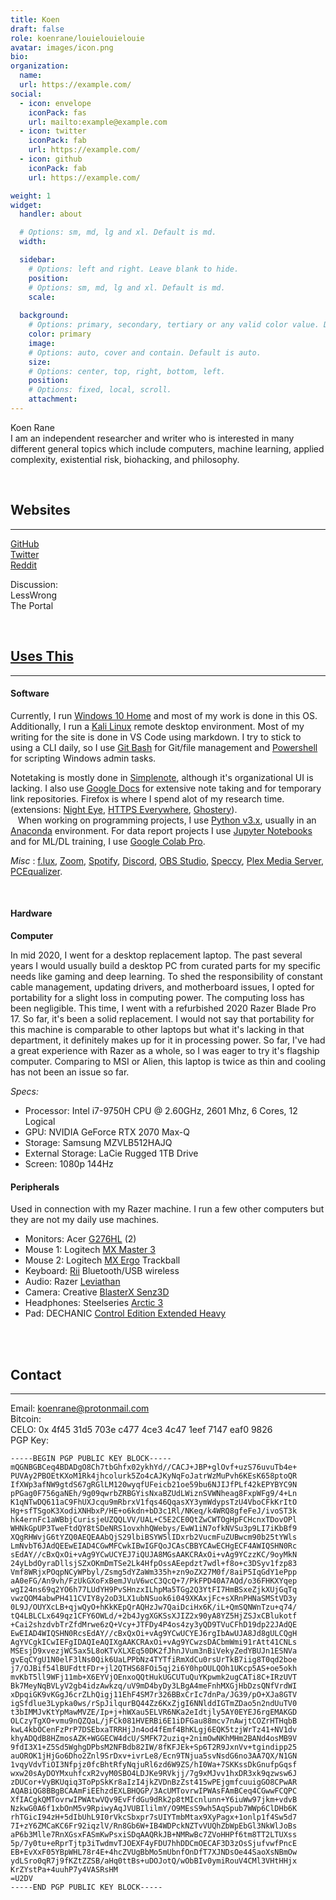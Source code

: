 ```yaml
---
title: Koen
draft: false
role: koenrane/louielouielouie
avatar: images/icon.png
bio: 
organization:
  name: 
  url: https://example.com/
social:
  - icon: envelope
    iconPack: fas
    url: mailto:example@example.com
  - icon: twitter
    iconPack: fab
    url: https://example.com/
  - icon: github
    iconPack: fab
    url: https://example.com/

weight: 1
widget:
  handler: about

  # Options: sm, md, lg and xl. Default is md.
  width:

  sidebar:
    # Options: left and right. Leave blank to hide.
    position:
    # Options: sm, md, lg and xl. Default is md.
    scale:
  
  background:
    # Options: primary, secondary, tertiary or any valid color value. Default is primary.
    color: primary
    image:
    # Options: auto, cover and contain. Default is auto.
    size:
    # Options: center, top, right, bottom, left.
    position:
    # Options: fixed, local, scroll.
    attachment: 
---
```


Koen Rane  
I am an independent researcher and writer who is interested in many different general topics which include computers, machine learning, applied complexity, existential risk, biohacking, and philosophy.

<br/>

## Websites
---
[GitHub](https://github.com/koenrane)  
[Twitter](https://twitter.com/KoenRane)  
[Reddit](https://www.reddit.com/user/koenrane) 

Discussion:  
LessWrong  
The Portal  



<br/>

## [Uses This](https://usesthis.com/) ##
---

#### Software

Currently, I run [Windows 10 Home](https://www.microsoft.com/en-us/p/windows-10-home/d76qx4bznwk4?activetab=pivot%3aoverviewtab) and most of my work is done in this OS. Additionally, I run a [Kali Linux](https://www.kali.org/) remote desktop environment. Most of my writing for the site is done in VS Code using markdown. I try to stick to using a CLI daily, so I use [Git Bash](https://git-scm.com/downloads/guis) for Git/file management and [Powershell](https://docs.microsoft.com/en-us/powershell/scripting/overview?view=powershell-7.1) for scripting Windows admin tasks. 

Notetaking is mostly done in [Simplenote](https://simplenote.com/), although it's organizational UI is lacking. I also use [Google Docs](https://www.google.com/docs/about/) for extensive note taking and for temporary link repositories. Firefox is where I spend alot of my research time. (extensions: [Night Eye](https://nighteye.app/), [HTTPS Everywhere](https://www.eff.org/https-everywhere), [Ghostery](https://www.ghostery.com/)).  
&nbsp;&nbsp; When working on programming projects, I use [Python v3.x](https://www.python.org/downloads/windows/), usually in an [Anaconda](https://docs.conda.io/projects/conda/en/latest/) environment. For data report projects I use [Jupyter Notebooks](https://jupyter.org/) and for ML/DL training, I use [Google Colab Pro](https://colab.research.google.com/signup). 


*Misc* : [f.lux](https://justgetflux.com/), [Zoom](https://zoom.us/), [Spotify](https://www.spotify.com/us/), [Discord](https://discord.com/), [OBS Studio](https://obsproject.com/download), [Speccy](https://www.ccleaner.com/speccy/download), [Plex Media Server](https://www.plex.tv/media-server-downloads/), [PCEqualizer](https://sourceforge.net/projects/pc-equalizer/).

<br/>

#### Hardware

**Computer**

In mid 2020, I went for a desktop replacement laptop. The past several years I would usually build a desktop PC from curated parts for my specific needs like gaming and deep learning. To shed the responsibility of constant cable management, updating drivers, and motherboard issues, I opted for portability for a slight loss in computing power. The computing loss has been negligible. This time, I went with a refurbished 2020 Razer Blade Pro 17. So far, it's been a solid replacement. I would not say that portability for this machine is comparable to other laptops but what it's lacking in that department, it definitely makes up for it in processing power. So far, I've had a great experience with Razer as a whole, so I was eager to try it's flagship computer. Comparing to MSI or Alien, this laptop is twice as thin and cooling has not been an issue so far.  

*Specs:*
- Processor: Intel i7-9750H CPU @ 2.60GHz, 2601 Mhz, 6 Cores, 12 Logical 
- GPU: NVIDIA GeForce RTX 2070 Max-Q
- Storage: Samsung MZVLB512HAJQ
- External Storage: LaCie Rugged 1TB Drive
- Screen: 1080p 144Hz


 

#### Peripherals  
Used in connection with my Razer machine. I run a few other computers but they are not my daily use machines.

- Monitors: Acer [G276HL](https://www.amazon.com/Acer-G276HL-Kbix-Frame-Monitor/dp/B0742D9CDX) (2)
- Mouse 1: Logitech [MX Master 3](https://www.logitech.com/en-us/products/mice/mx-master-3-mac-wireless-mouse.910-005693.html?crid=7)
- Mouse 2: Logitech [MX Ergo](https://www.logitech.com/en-us/products/mice/mx-ergo-wireless-trackball-mouse.html?crid=7) Trackball
- Keyboard: [Rii](https://www.amazon.com/Rii-Ultra-slim-Wireless-Multimedia-Raspberry/dp/B07BF3LFN3/ref=sr_1_23?dchild=1&keywords=Rii&qid=1614779323&s=electronics&sr=1-23) Bluetooth/USB wireless
- Audio: Razer [Leviathan](https://www.razer.com/gaming-speakers/razer-leviathan/RZ05-01260100-R3U1)
- Camera: Creative [BlasterX Senz3D](https://support.creative.com/Products/ProductDetails.aspx?catID=1170&CatName=Peripherals&subCatID=1171&subCatName=Web+Cameras&prodID=22791&prodName=BlasterX+Senz3D)
- Headphones: Steelseries [Arctic 3](https://steelseries.com/gaming-headsets/arctis-3)
- Pad: DECHANIC [Control Edition Extended Heavy](https://dechanic.com/products/dechanic-control-edition-mouse-pad-extended-heavy?variant=10125787717)

<br/>
<br/>

## Contact ## 
---
Email: koenrane@protonmail.com  
Bitcoin:  
CELO: 0x 4f45 31d5 703e c477 4ce3 4c47 1eef 7147 eaf0 9826  
PGP Key: 
``` 
-----BEGIN PGP PUBLIC KEY BLOCK-----  
mQGNBGBCeq4BDADgO8Ch7tbGhfx02ykhYd//CACJ+JBP+glOvf+uzS76uvuTb4e+
PUVAy2PBOEtKXoM1Rk4jhcolurk5Zo4cAJKyNqFoJatrWzMuPvh6KEsK658ptoQR
IfXWp3afNW9gtdS67gRGlLM120wyqfUFeicb21oe59bu6NJIJfPLf42kEPYBYC9N
pPGag0F756gaNEh/9g09qwrbZRBGYisNxaBZUdLWiznSVWNheag8FxpWFg9/4+Ln
K1qNTwDQ611aC9FhUXJcqu9mRbrxV1fqs46QqasXY3ymWdypsTzU4VboCFkKrItO
Hg+sfTSgoK3XodiXNHbxP/HE+o6kdn+bD3c1Rl/NKeq/k4WRQ8gfeFeJ/ivoST3k
hk4ernFc1aWBbjCurisjeUZQQLVV/UAL+C5E2CE0QtZwCWTOgHpFCHcnxTDovOPl
WHNkGpUP3TweFtdQY8tSDeNRS1ovxhhQWebys/EwW1iN7ofkNVSu3p9LI7iKbBf9
XQgRHWvjG6tYZQ0AEQEAAbQjS29lbiBSYW5lIDxrb2VucmFuZUBwcm90b25tYWls
LmNvbT6JAdQEEwEIAD4CGwMFCwkIBwIGFQoJCAsCBBYCAwECHgECF4AWIQSHN0Rc
sEdAY//cBxQxOi+vAg9YCwUCYEJ7iQUJA8MGsAAKCRAxOi+vAg9YCzzKC/9oyMkN
24yLbdOyraDllsjSZxOKmDmTSe2Lk4HfpOssAEepdzt7wdl+f8o+c3DSyv1fzp83
Vmf8WRjxPOqpNCyWPbyl/Zsmg5dYZaWm335h+zn9oZX27M0f/8aiP5IqGdY1ePpp
aA0eFG/An9vh/FzUkGXoFxBemJVuV6wcC3QcQ+7/PkFPD40A7AQd/o36FHKXYqep
wgI24ns69q2YO6h77LUdYH9PvSHnzxILhpMa5TGg2Q3YtFI7HmBSxeZjkXUjGqTq
vwzQOM4abwPH411CVIY8y2oD3LX1ubNSuok6i049XKAxjFc+sXRnPHNaSMStVD3y
0L9J/OUYXcLB+qjwQyO+hKkKEpQrAQHzJw7QaiDciHx6K/iL+QmSQNWnTzu+q74/
tQ4LBLCLx649qz1CFY6OWLd/+2b4JygXGKSsXJIZ2x90yA8YZ5HjZSJxCBlukotf
+Cai2shzdvbTrZfdMrwe6zQ+Vcy+JTFDy4P4os4zy3yQD9TVuCFhD19dp22JAdQE
EwEIAD4WIQSHN0RcsEdAY//cBxQxOi+vAg9YCwUCYEJ6rgIbAwUJA8Jd8gULCQgH
AgYVCgkICwIEFgIDAQIeAQIXgAAKCRAxOi+vAg9YCwzsDACbmWmi91rAtt41CNLs
MSEsjD9xvezjWC5ax5L8oKTvXLXEq50DK2fJhnJVum3nBiVekyZedYBUJn1ESNVa
gvEqCYgU1N0elF3lNs0Qik6UaLPPbNz4TYTfiRmXdCu0rsUrTkB7iig8T0qd2boe
j7/OJBif54lBUFdttFDr+jl2QTHS68FOi5qj2i6Y0hpOULQOh1UKcp5AS+oe5okh
mvKbT5ll9WFj11mb+X6EYVjOEnxoQQtHukUGCUTuQuYKpwmk2ugCATi8C+IRzUVT
Bk7MeyNqBVLyV2gb4idzAwkzq/uV9mD4byDy3LBgA4meFnhMXGjHbDzsQNfVrdWI
xDpqiGK9vKGgJ6crZLhQigj11EhF4SM7r326BBxCrIc7dnPa/JG39/pO+XJa8GTV
igSfdlue3Lypka0ws/rSpJilqurBQ44Zz6KxZjgI6NNlddIGTmZDao5n2ndUuTV0
t3bIMMJvKtYpMawMVZE/Ip+j+hWXau5ELVR6NKa2eIdtjly5AY0EYEJ6rgEMAKGD
OLCzyTgXO+vmu9nQZQaL/jFCk081HVERBi6E1iDFGau88mcv7nAwjtCOZrHTHqbB
kwL4kbOCenFzPrP7DSEbxaTRRHjJn4od4fEmf4BhKLgj6EQK5tzjWrTz41+NV1dv
khyADQdB8HZmosAZK+WGGECW4dcU/SMFK72uziq+2nimOwNKhMHm2BANd4osMB9V
9fdI3X1+Z5Sd5WghgDPbsM2NFBdb82IW/8fKFJEk+Sp6T2R9JxnVv+tgindipp25
auOROK1jHjGo6Dho2Znl9SrDxv+ivrLe8/Ecn9TNjua5svNsdG6no3AA7QX/N1GN
1vqyVdvTiOI3Nfpjz0fcBhtRfyNqjuRl6zd6W9ZS/hI0Wa+7SKKssDkGnufpGqsf
wxw20sAyDOYMxuhfcxR2vyM0SBO4LDJKe9RVkjj/7g9xMJvv1hxDR3xk9qzwsw6J
zDUCor+VyBKUqiq3ToPpSkKr8aIzI4jkZVDnBzZst415wPEjgmfcuuigGO8CPwAR
AQABiQG8BBgBCAAmFiEEhzdEXLBHQGP/3AcUMTovrwIPWAsFAmBCeq4CGwwFCQPC
XfIACgkQMTovrwIPWAtwVQv9EvFfdGu9dRk2p8tMIcnlunn+Y6iuWw97jkm+vdvB
NzkwG0A6f1xbOnM5v9RpiwyAqJVUBIlilmY/O9MEsS9wh5AqSpub7WWp6ClDHb6K
rhTGicI94zH+5dIbUhL9I0rVkcSbxpr7sUIYTmbMtax9XyPagx+1onlp1f4Sw5d7
7I+zY6ZMCaKC6Fr92iqzlV/Rn8Gb6W+IB4WDPckNZTvVUQhZbWpEbGl3NkWlJoBs
aP6b3Mlle7RnXGsxFASmKwPsxiSDqAAQRkJB+NMRwBc7ZVoHHPf6tm8TT2LTUXss
5p/7y0tu+eRprTjtp3iTwdmvTJOEXF4yFDU7hhDDCmOECAF3D3zOsSjufvwfPncE
EB+EvXxF05YBpWHL78r4E+4hcZVUgBbMo5mUbnfOnDfT7XJNDsOe44SaoXsNBmOw
ydLSro0qR7j9fKZtZZSB/aHq0ttBs+uDOJotQ/wObBIv0ymiRouV4CMl3VHtHHjx
KrZYstPa+4uuhP7y4VASRsHM
=U2DV  
-----END PGP PUBLIC KEY BLOCK-----

